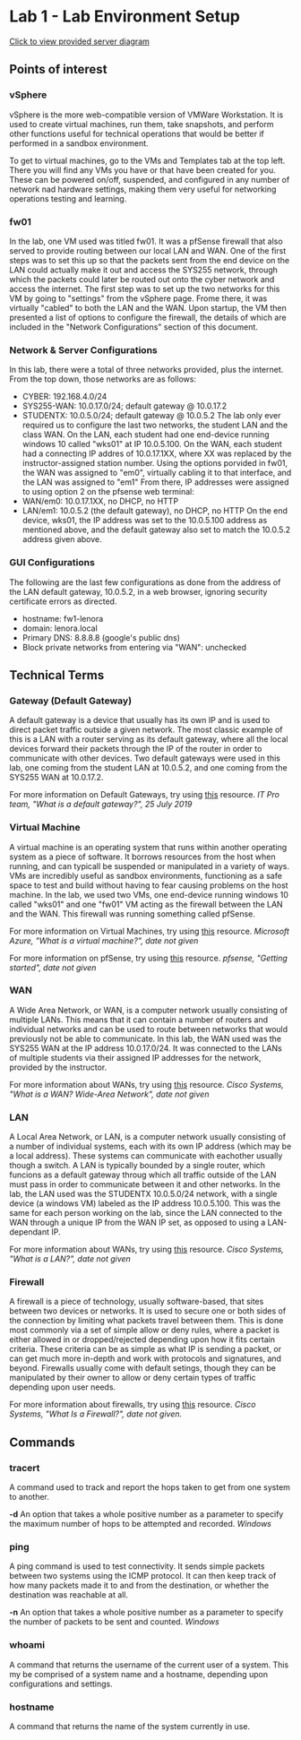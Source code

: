 # Lab 1 - Lab Environment Setup

[Click to view provided server diagram](https://github.com/lenora4321/SYS255-techjournal/blob/master/Images/Lab1_diagram.png)

## Points of interest

### vSphere
vSphere is the more web-compatible version of VMWare Workstation.  It is used to create virtual machines, run them, take snapshots, and perform other functions useful for technical operations that would be better if performed in a sandbox environment.

To get to virtual machines, go to the VMs and Templates tab at the top left.  There you will find any VMs you have or that have been created for you.  These can be powered on/off, suspended, and configured in any number of network nad hardware settings, making them very useful for networking operations testing and learning.

### fw01
In the lab, one VM used was titled fw01.  It was a pfSense firewall that also served to provide routing between our local LAN and WAN.  One of the first steps was to set this up so that the packets sent from the end device on the LAN could actually make it out and access the SYS255 network, through which the packets could later be routed out onto the cyber network and access the internet.  The first step was to set up the two networks for this VM by going to "settings" from the vSphere page.  Frome there, it was virtually "cabled" to both the LAN and the WAN.  Upon startup, the VM then presented a list of options to configure the firewall, the details of which are included in the "Network Configurations" section of this document.


### Network & Server Configurations
In this lab, there were a total of three networks provided, plus the internet.  From the top down, those networks are as follows:
 - CYBER: 192.168.4.0/24
 - SYS255-WAN: 10.0.17.0/24; default gateway @ 10.0.17.2
 - STUDENTX: 10.0.5.0/24; default gateway @ 10.0.5.2
The lab only ever required us to configure the last two networks, the student LAN and the class WAN.  On the LAN, each student had one end-device running windows 10 called "wks01" at IP 10.0.5.100.  On the WAN, each student had a connecting IP addres of 10.0.17.1XX, where XX was replaced by the instructor-assigned station number.  Using the options porvided in fw01, the WAN was assigned to "em0", virtually cabling it to that interface, and the LAN was assigned to "em1"  From there, IP addresses were assigned to using option 2 on the pfsense web terminal:
 - WAN/em0: 10.0.17.1XX, no DHCP, no HTTP
 - LAN/em1: 10.0.5.2 (the default gateway), no DHCP, no HTTP
On the end device, wks01, the IP address was set to the 10.0.5.100 address as mentioned above, and the default gateway also set to match the 10.0.5.2 address given above.

### GUI Configurations
The following are the last few configurations as done from the address of the LAN default gateway, 10.0.5.2, in a web browser, ignoring security certificate errors as directed.
 - hostname: fw1-lenora
 - domain: lenora.local
 - Primary DNS: 8.8.8.8 (google's public dns)
 - Block private networks from entering via "WAN": unchecked


## Technical Terms

### Gateway (Default Gateway)
A default gateway is a device that usually has its own IP and is used to direct packet traffic outside a given network.  The most classic example of this is a LAN with a router serving as its default gateway, where all the local devices forward their packets through the IP of the router in order to communicate with other devices.  Two default gateways were used in this lab, one coming from the student LAN at 10.0.5.2, and one coming from the SYS255 WAN at 10.0.17.2.

For more information on Default Gateways, try using [this](https://www.itpro.co.uk/network-internet/30327/what-is-a-default-gateway) resource.
*IT Pro team, "What is a default gateway?", 25 July 2019*


### Virtual Machine
A virtual machine is an operating system that runs within another operating system as a piece of software.  It borrows resources from the host when running, and can typicall be suspended or manipulated in a variety of ways.  VMs are incredibly useful as sandbox environments, functioning as a safe space to test and build without having to fear causing problems on the host machine.  In the lab, we used two VMs, one end-device running windows 10 called "wks01" and one "fw01" VM acting as the firewall between the LAN and the WAN.  This firewall was running something called pfSense.

For more information on Virtual Machines, try using [this](https://azure.microsoft.com/en-us/overview/what-is-a-virtual-machine/) resource.
*Microsoft Azure, "What is a virtual machine?", date not given*

For more information on pfSense, try using [this](https://www.pfsense.org/getting-started/) resource.
*pfsense, "Getting started", date not given*


### WAN
A Wide Area Network, or WAN, is a computer network usually consisting of multiple LANs.  This means that it can contain a number of routers and individual networks and can be used to route between networks that would previously not be able to communicate.  In this lab, the WAN used was the SYS255 WAN at the IP address 10.0.17.0/24.  It was connected to the LANs of multiple students via their assigned IP addresses for the network, provided by the instructor.

For more information about WANs, try using [this](https://www.cisco.com/c/en/us/products/switches/what-is-a-wan-wide-area-network.html) resource.
*Cisco Systems, "What is a WAN? Wide-Area Network", date not given*


### LAN
A Local Area Network, or LAN, is a computer network usually consisting of a number of individual systems, each with its own IP address (which may be a local address).  These systems can communicate with eachother usually though a switch.  A LAN is typically bounded by a single router, which funcions as a default gateway throug which all traffic outside of the LAN must pass in order to communicate between it and other networks.  In the lab, the LAN used was the STUDENTX 10.0.5.0/24 network, with a single device (a windows VM) labeled as the IP address 10.0.5.100.  This was the same for each person working on the lab, since the LAN connected to the WAN through a unique IP from the WAN IP set, as opposed to using a LAN-dependant IP.

For more information about WANs, try using [this](https://www.cisco.com/c/en/us/products/switches/what-is-a-lan-local-area-network.html) resource.
*Cisco Systems, "What is a LAN?", date not given*


### Firewall
A firewall is a piece of technology, usually software-based, that sites between two devices or networks.  It is used to secure one or both sides of the connection by limiting what packets travel between them.  This is done most commonly via a set of simple allow or deny rules, where a packet is either allowed in or dropped/rejected depending upon how it fits certain criteria.  These criteria can be as simple as what IP is sending a packet, or can get much more in-depth and work with protocols and signatures, and beyond.  Firewalls usually come with default setings, though they can be manipulated by their owner to allow or deny certain types of traffic depending upon user needs.

For more information about firewalls, try using [this](https://www.cisco.com/c/en/us/products/security/firewalls/what-is-a-firewall.html) resource.
*Cisco Systems, "What Is a Firewall?", date not given.*


## Commands

### tracert
A command used to track and report the hops taken to get from one system to another.

**-d** An option that takes a whole positive number as a parameter to specify the maximum number of hops to be attempted and recorded. *Windows*


### ping
A ping command is used to test connectivity.  It sends simple packets between two systems using the ICMP protocol.  It can then keep track of how many packets made it to and from the destination, or whether the destination was reachable at all.

**-n** An option that takes a whole positive number as a parameter to specify the number of packets to be sent and counted. *Windows*

### whoami
A command that returns the username of the current user of a system. This my be comprised of a system name and a hostname, depending upon configurations and settings.

### hostname
A command that returns the name of the system currently in use.






